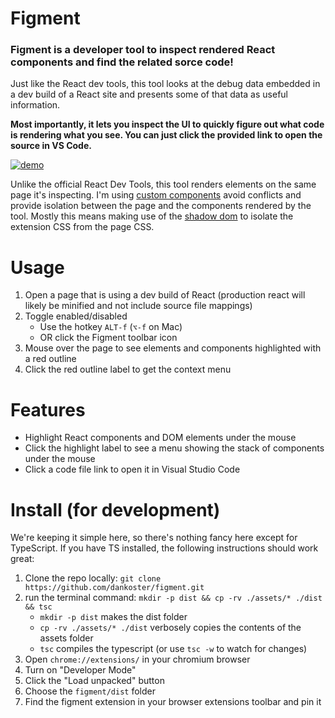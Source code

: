 # Figment

### Figment is a developer tool to inspect rendered React components and find the related sorce code!


Just like the React dev tools, this tool looks at the debug data embedded in a dev build of a React site and presents some of that data as useful information. 

**Most importantly, it lets you inspect the UI to quickly figure out what code is rendering what you see. You can just click the provided link to open the source in VS Code.** 

[![demo](https://img.youtube.com/vi/m-nntBWoyMg/0.jpg)](https://www.youtube.com/watch?v=m-nntBWoyMg)

Unlike the official React Dev Tools, this tool renders elements on the same page it's inspecting. I'm using [custom components](https://developer.mozilla.org/en-US/docs/Web/API/Web_components) avoid conflicts and provide isolation between the page and the components rendered by the tool. Mostly this means making use of the [shadow dom](https://developer.mozilla.org/en-US/docs/Web/API/Web_components/Using_shadow_DOM) to isolate the extension CSS from the page CSS.

# Usage
1) Open a page that is using a dev build of React (production react will likely be minified and not include source file mappings)
2) Toggle enabled/disabled
   * Use the hotkey `ALT-f` (`⌥-f` on Mac)
   * OR click the Figment toolbar icon
3) Mouse over the page to see elements and components highlighted with a red outline
4) Click the red outline label to get the context menu

# Features
* Highlight React components and DOM elements under the mouse
* Click the highlight label to see a menu showing the stack of components under the mouse
* Click a code file link to open it in Visual Studio Code

# Install (for development)
We're keeping it simple here, so there's nothing fancy here except for TypeScript. If you have TS installed, the following instructions should work great: 

1) Clone the repo locally: `git clone https://github.com/dankoster/figment.git`
1) run the terminal command: `mkdir -p dist && cp -rv ./assets/* ./dist && tsc` 
   * `mkdir -p dist` makes the dist folder
   * `cp -rv ./assets/* ./dist` verbosely copies the contents of the assets folder
   * `tsc` compiles the typescript (or use `tsc -w` to watch for changes)
1) Open `chrome://extensions/` in your chromium browser
1) Turn on "Developer Mode"
1) Click the "Load unpacked" button
1) Choose the `figment/dist` folder
1) Find the figment extension in your browser extensions toolbar and pin it
